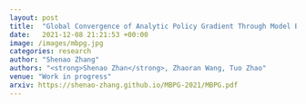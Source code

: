 ```yaml
---
layout: post
title:  "Global Convergence of Analytic Policy Gradient Through Model Backpropagation"
date:   2021-12-08 21:21:53 +00:00
image: /images/mbpg.jpg
categories: research
author: "Shenao Zhang"
authors: "<strong>Shenao Zhan</strong>, Zhaoran Wang, Tuo Zhao"
venue: "Work in progress"
arxiv: https://shenao-zhang.github.io/MBPG-2021/MBPG.pdf
---
```

